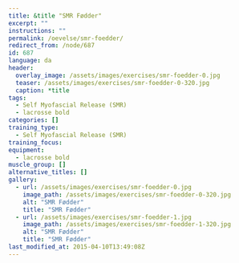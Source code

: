 ```yaml
---
title: &title "SMR Fødder"
excerpt: ""
instructions: ""
permalink: /oevelse/smr-foedder/
redirect_from: /node/687
id: 687
language: da
header:
  overlay_image: /assets/images/exercises/smr-foedder-0.jpg
  teaser: /assets/images/exercises/smr-foedder-0-320.jpg
  caption: *title
tags:
  - Self Myofascial Release (SMR)
  - lacrosse bold
categories: []
training_type: 
  - Self Myofascial Release (SMR)
training_focus: 
equipment:
  - lacrosse bold
muscle_group: []
alternative_titles: []
gallery:
  - url: /assets/images/exercises/smr-foedder-0.jpg
    image_path: /assets/images/exercises/smr-foedder-0-320.jpg
    alt: "SMR Fødder"
    title: "SMR Fødder"
  - url: /assets/images/exercises/smr-foedder-1.jpg
    image_path: /assets/images/exercises/smr-foedder-1-320.jpg
    alt: "SMR Fødder"
    title: "SMR Fødder"
last_modified_at: 2015-04-10T13:49:08Z
---
```

